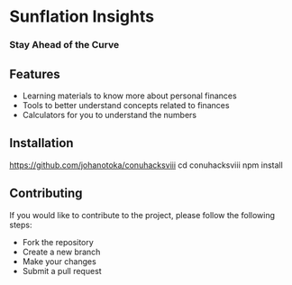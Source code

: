 # Sunflation Insights

### Stay Ahead of the Curve

## Features

- Learning materials to know more about personal finances
- Tools to better understand concepts related to finances
- Calculators for you to understand the numbers

## Installation

https://github.com/johanotoka/conuhacksviii
cd conuhacksviii
npm install

## Contributing

If you would like to contribute to the project, please follow the following steps:

- Fork the repository
- Create a new branch
- Make your changes
- Submit a pull request
